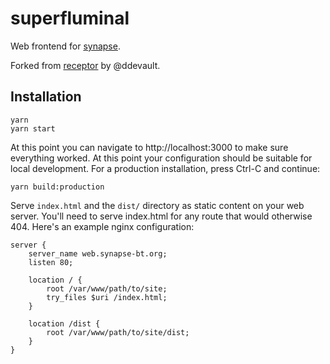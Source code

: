# superfluminal

Web frontend for [synapse](https://github.com/Luminarys/synapse).

Forked from [receptor](https://github.com/ddevault/receptor) by @ddevault.

## Installation

```shell
yarn
yarn start
```

At this point you can navigate to http://localhost:3000 to make sure everything
worked. At this point your configuration should be suitable for local
development. For a production installation, press Ctrl-C and continue:

```shell
yarn build:production
```

Serve `index.html` and the `dist/` directory as static content on your web
server. You'll need to serve index.html for any route that would otherwise 404.
Here's an example nginx configuration:

```nginx
server {
    server_name web.synapse-bt.org;
    listen 80;

    location / {
        root /var/www/path/to/site;
        try_files $uri /index.html;
    }

    location /dist {
        root /var/www/path/to/site/dist;
    }
}
```
